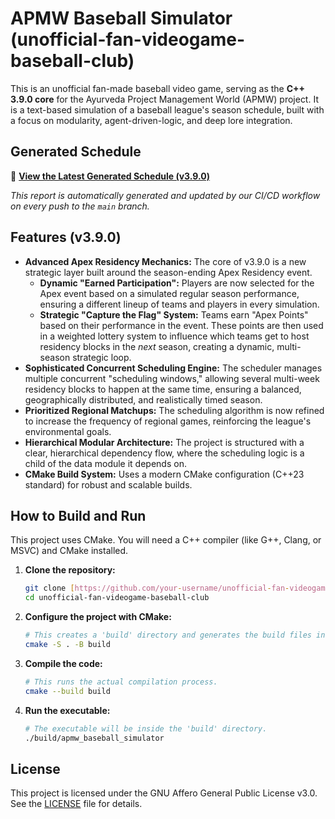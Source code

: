 # APMW Baseball Simulator (unofficial-fan-videogame-baseball-club)

This is an unofficial fan-made baseball video game, serving as the **C++ 3.9.0 core** for the Ayurveda Project Management World (APMW) project. It is a text-based simulation of a baseball league's season schedule, built with a focus on modularity, agent-driven-logic, and deep lore integration.

## Generated Schedule

📄 [**View the Latest Generated Schedule (v3.9.0)**](schedule_report_v3.9.md)

*This report is automatically generated and updated by our CI/CD workflow on every push to the `main` branch.*

## Features (v3.9.0)

* **Advanced Apex Residency Mechanics:** The core of v3.9.0 is a new strategic layer built around the season-ending Apex Residency event.
    * **Dynamic "Earned Participation":** Players are now selected for the Apex event based on a simulated regular season performance, ensuring a different lineup of teams and players in every simulation.
    * **Strategic "Capture the Flag" System:** Teams earn "Apex Points" based on their performance in the event. These points are then used in a weighted lottery system to influence which teams get to host residency blocks in the *next* season, creating a dynamic, multi-season strategic loop.
* **Sophisticated Concurrent Scheduling Engine:** The scheduler manages multiple concurrent "scheduling windows," allowing several multi-week residency blocks to happen at the same time, ensuring a balanced, geographically distributed, and realistically timed season.
* **Prioritized Regional Matchups:** The scheduling algorithm is now refined to increase the frequency of regional games, reinforcing the league's environmental goals.
* **Hierarchical Modular Architecture:** The project is structured with a clear, hierarchical dependency flow, where the scheduling logic is a child of the data module it depends on.
* **CMake Build System:** Uses a modern CMake configuration (C++23 standard) for robust and scalable builds.

## How to Build and Run

This project uses CMake. You will need a C++ compiler (like G++, Clang, or MSVC) and CMake installed.

1.  **Clone the repository:**
    ```bash
    git clone [https://github.com/your-username/unofficial-fan-videogame-baseball-club.git](https://github.com/your-username/unofficial-fan-videogame-baseball-club.git)
    cd unofficial-fan-videogame-baseball-club
    ```

2.  **Configure the project with CMake:**
    ```bash
    # This creates a 'build' directory and generates the build files inside it.
    cmake -S . -B build
    ```

3.  **Compile the code:**
    ```bash
    # This runs the actual compilation process.
    cmake --build build
    ```

4.  **Run the executable:**
    ```bash
    # The executable will be inside the 'build' directory.
    ./build/apmw_baseball_simulator
    ```

## License

This project is licensed under the GNU Affero General Public License v3.0. See the [LICENSE](LICENSE) file for details.
